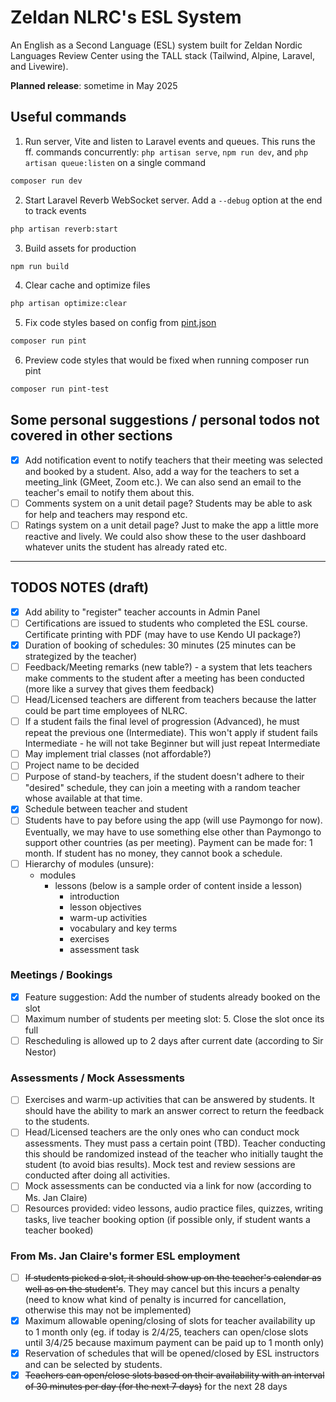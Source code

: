 # Zeldan NLRC's ESL System

An English as a Second Language (ESL) system built for Zeldan Nordic Languages Review Center using the TALL stack (Tailwind, Alpine, Laravel, and Livewire).

**Planned release**: sometime in May 2025

## Useful commands

1. Run server, Vite and listen to Laravel events and queues. This runs the ff. commands concurrently: ``php artisan serve``, ``npm run dev``, and ``php artisan queue:listen`` on a single command

```bash
composer run dev
```

2. Start Laravel Reverb WebSocket server. Add a ``--debug`` option at the end to track events
```bash
php artisan reverb:start
```

3. Build assets for production

```bash
npm run build
```

4. Clear cache and optimize files

```bash
php artisan optimize:clear
```

5. Fix code styles based on config from [pint.json](https://github.com/dnextreme88/nlrc-esl-system/blob/main/pint.json)

```bash
composer run pint
```

6. Preview code styles that would be fixed when running composer run pint

```bash
composer run pint-test
```


## Some personal suggestions / personal todos not covered in other sections
- [X] Add notification event to notify teachers that their meeting was selected and booked by a student. Also, add a way for the teachers to set a meeting_link (GMeet, Zoom etc.). We can also send an email to the teacher's email to notify them about this.
- [ ] Comments system on a unit detail page? Students may be able to ask for help and teachers may respond etc.
- [ ] Ratings system on a unit detail page? Just to make the app a little more reactive and lively. We could also show these to the user dashboard whatever units the student has already rated etc.

---

## TODOS NOTES (draft)
- [x] Add ability to "register" teacher accounts in Admin Panel
- [ ] Certifications are issued to students who completed the ESL course. Certificate printing with PDF (may have to use Kendo UI package?)
- [x] Duration of booking of schedules: 30 minutes (25 minutes can be strategized by the teacher)
- [ ] Feedback/Meeting remarks (new table?) - a system that lets teachers make comments to the student after a meeting has been conducted (more like a survey that gives them feedback)
- [ ] Head/Licensed teachers are different from teachers because the latter could be part time employees of NLRC.
- [ ] If a student fails the final level of progression (Advanced), he must repeat the previous one (Intermediate). This won't apply if student fails Intermediate - he will not take Beginner but will just repeat Intermediate
- [ ] May implement trial classes (not affordable?)
- [ ] Project name to be decided
- [ ] Purpose of stand-by teachers, if the student doesn't adhere to their "desired" schedule, they can join a meeting with a random teacher whose available at that time.
- [x] Schedule between teacher and student
- [ ] Students have to pay before using the app (will use Paymongo for now). Eventually, we may have to use something else other than Paymongo to support other countries (as per meeting). Payment can be made for: 1 month. If student has no money, they cannot book a schedule.
- [ ] Hierarchy of modules (unsure):
  * modules
    * lessons (below is a sample order of content inside a lesson)
      * introduction
      * lesson objectives
      * warm-up activities
      * vocabulary and key terms
      * exercises
      * assessment task

### Meetings / Bookings
- [x] Feature suggestion: Add the number of students already booked on the slot
- [ ] Maximum number of students per meeting slot: 5. Close the slot once its full
- [ ] Rescheduling is allowed up to 2 days after current date (according to Sir Nestor)

### Assessments / Mock Assessments
- [ ] Exercises and warm-up activities that can be answered by students. It should have the ability to mark an answer correct to return the feedback to the students.
- [ ] Head/Licensed teachers are the only ones who can conduct mock assessments. They must pass a certain point (TBD). Teacher conducting this should be randomized instead of the teacher who initially taught the student (to avoid bias results). Mock test and review sessions are conducted after doing all activities.
- [ ] Mock assessments can be conducted via a link for now (according to Ms. Jan Claire)
- [ ] Resources provided: video lessons, audio practice files, quizzes, writing tasks, live teacher booking option (if possible only, if student wants a teacher booked)

### From Ms. Jan Claire's former ESL employment
- [ ] ~~If students picked a slot, it should show up on the teacher's calendar as well as on the student's~~. They may cancel but this incurs a penalty (need to know what kind of penalty is incurred for cancellation, otherwise this may not be implemented)
- [x] Maximum allowable opening/closing of slots for teacher availability up to 1 month only (eg. if today is 2/4/25, teachers can open/close slots until 3/4/25 because maximum payment can be paid up to 1 month only)
- [x] Reservation of schedules that will be opened/closed by ESL instructors and can be selected by students.
- [x] ~~Teachers can open/close slots based on their availability with an interval of 30 minutes per day (for the next 7 days)~~ for the next 28 days
